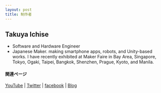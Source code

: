```yaml
---
layout: post
title: 制作者
---
```


## Takuya Ichise
- Software and Hardware Engineer
- Japanese Maker. making smartphone apps, robots, and Unity-based works. I have recently exhibited at Maker Faire in Bay Area, Singapore, Tokyo, Ogaki, Taipei, Bangkok, Shenzhen, Prague, Kyoto, and Manila.

#### 関連ページ
<a href="http://bit.ly/3rao0nP">YouTube</a> | <a href="https://twitter.com/tichise">Twitter</a> | <a href="https://www.facebook.com/tichise">facebook</a> | <a href="https://medium.com/tichise">Blog</a>